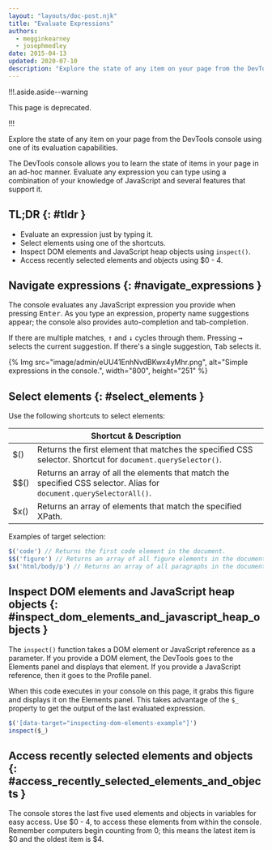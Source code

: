 ```yaml
---
layout: "layouts/doc-post.njk"
title: "Evaluate Expressions"
authors:
  - megginkearney
  - josephmedley
date: 2015-04-13
updated: 2020-07-10
description: "Explore the state of any item on your page from the DevTools console."
---
```


!!!.aside.aside--warning

This page is deprecated.

!!!

Explore the state of any item on your page from the DevTools console using one of its evaluation
capabilities.

The DevTools console allows you to learn the state of items in your page in an ad-hoc manner.
Evaluate any expression you can type using a combination of your knowledge of JavaScript and several
features that support it.

## TL;DR {: #tldr }

- Evaluate an expression just by typing it.
- Select elements using one of the shortcuts.
- Inspect DOM elements and JavaScript heap objects using `inspect()`.
- Access recently selected elements and objects using \$0 - 4.

## Navigate expressions {: #navigate_expressions }

The console evaluates any JavaScript expression you provide when pressing
<kbd class="kbd">Enter</kbd>. As you type an expression, property name suggestions appear; the
console also provides auto-completion and tab-completion.

If there are multiple matches, <kbd class="kbd">↑</kbd> and <kbd class="kbd">↓</kbd> cycles through
them. Pressing <kbd class="kbd">→</kbd> selects the current suggestion. If there's a single
suggestion, <kbd class="kbd">Tab</kbd> selects it.

{% Img src="image/admin/eUU41EnhNvdBKwx4yMhr.png", alt="Simple expressions in the console.", width="800", height="251" %}

## Select elements {: #select_elements }

Use the following shortcuts to select elements:

<table class="responsive"><thead><tr><th colspan="2">Shortcut &amp; Description</th></tr></thead><tbody><tr><td data-th="Shortcut">$()</td><td data-th="Description">Returns the first element that matches the specified CSS selector. Shortcut for <code translate="no" dir="ltr">document.querySelector()</code>.</td></tr><tr><td data-th="Shortcut">$$()</td><td data-th="Description">Returns an array of all the elements that match the specified CSS selector. Alias for <code translate="no" dir="ltr">document.querySelectorAll()</code>.</td></tr><tr><td data-th="Shortcut">$x()</td><td data-th="Description">Returns an array of elements that match the specified XPath.</td></tr></tbody></table>

Examples of target selection:

```js
$('code') // Returns the first code element in the document.
$$('figure') // Returns an array of all figure elements in the document.
$x('html/body/p') // Returns an array of all paragraphs in the document body.
```

## Inspect DOM elements and JavaScript heap objects {: #inspect_dom_elements_and_javascript_heap_objects }

The `inspect()` function takes a DOM element or JavaScript reference as a parameter. If you provide
a DOM element, the DevTools goes to the Elements panel and displays that element. If you provide a
JavaScript reference, then it goes to the Profile panel.

When this code executes in your console on this page, it grabs this figure and displays it on the
Elements panel. This takes advantage of the `$_` property to get the output of the last evaluated
expression.

```js
$('[data-target="inspecting-dom-elements-example"]')
inspect($_)
```

## Access recently selected elements and objects {: #access_recently_selected_elements_and_objects }

The console stores the last five used elements and objects in variables for easy access. Use
$0 - 4, to access these elements from within the console. Remember computers begin counting from 0; this means the latest item is $0
and the oldest item is \$4.
